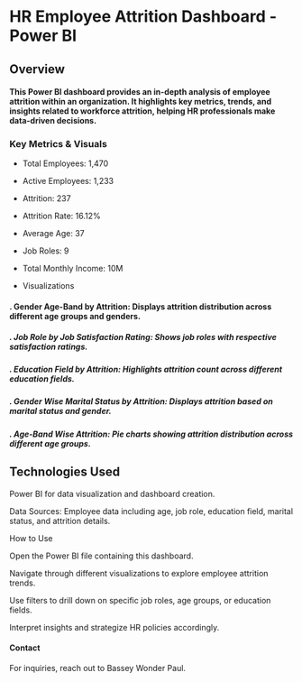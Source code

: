 # HR Employee Attrition Dashboard - Power BI

## Overview

#### This Power BI dashboard provides an in-depth analysis of employee attrition within an organization. It highlights key metrics, trends, and insights related to workforce attrition, helping HR professionals make data-driven decisions.

### Key Metrics & Visuals

 - Total Employees: 1,470

 - Active Employees: 1,233

 - Attrition: 237

 - Attrition Rate: 16.12%

 - Average Age: 37

 - Job Roles: 9

 - Total Monthly Income: 10M

 - Visualizations

####  . Gender Age-Band by Attrition: Displays attrition distribution across different age groups and genders.

##### . Job Role by Job Satisfaction Rating: Shows job roles with respective satisfaction ratings.

##### . Education Field by Attrition: Highlights attrition count across different education fields.

##### . Gender Wise Marital Status by Attrition: Displays attrition based on marital status and gender.

##### . Age-Band Wise Attrition: Pie charts showing attrition distribution across different age groups.

## Technologies Used

Power BI for data visualization and dashboard creation.

Data Sources: Employee data including age, job role, education field, marital status, and attrition details.

How to Use

Open the Power BI file containing this dashboard.

Navigate through different visualizations to explore employee attrition trends.

Use filters to drill down on specific job roles, age groups, or education fields.

Interpret insights and strategize HR policies accordingly.

#### Contact

For inquiries, reach out to Bassey Wonder Paul.
